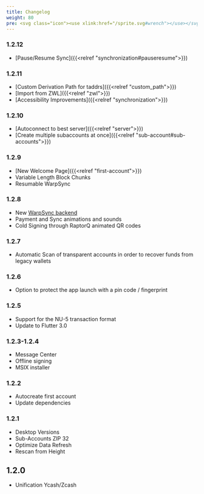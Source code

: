 ```yaml
---
title: Changelog
weight: 80
pre: <svg class="icon"><use xlink:href="/sprite.svg#wrench"></use></svg>
---
```


### 1.2.12

- [Pause/Resume Sync]({{<relref "synchronization#pauseresume">}})

### 1.2.11

- [Custom Derivation Path for taddrs]({{<relref "custom_path">}})
- [Import from ZWL]({{<relref "zwl">}})
- [Accessibility Improvements]({{<relref "synchronization">}})

### 1.2.10

- [Autoconnect to best server]({{<relref "server">}})
- [Create multiple subaccounts at once]({{<relref "sub-account#sub-accounts">}})

### 1.2.9

- [New Welcome Page]({{<relref "first-account">}})
- Variable Length Block Chunks
- Resumable WarpSync

### 1.2.8

- New [WarpSync backend](https://github.com/hhanh00/zcash-sync.git)
- Payment and Sync animations and sounds
- Cold Signing through RaptorQ animated QR codes

### 1.2.7

- Automatic Scan of transparent accounts in order
to recover funds from legacy wallets

### 1.2.6

- Option to protect the app launch with a pin code / fingerprint

### 1.2.5

- Support for the NU-5 transaction format
- Update to Flutter 3.0

### 1.2.3-1.2.4

- Message Center
- Offline signing
- MSIX installer

### 1.2.2

- Autocreate first account
- Update dependencies

### 1.2.1

- Desktop Versions
- Sub-Accounts ZIP 32
- Optimize Data Refresh
- Rescan from Height

## 1.2.0

- Unification Ycash/Zcash
